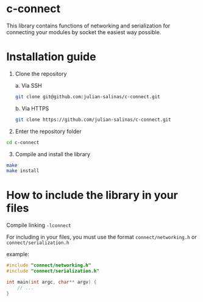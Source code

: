 # c-connect

This library contains functions of networking and serialization for connecting your modules by
socket the easiest way possible.

# Installation guide

1. Clone the repository 

    a. Vía SSH
    ```bash
    git clone git@github.com:julian-salinas/c-connect.git
    ```

    b. Vía HTTPS
    ```bash
    git clone https://github.com/julian-salinas/c-connect.git
    ```

2. Enter the repository folder
```bash
cd c-connect
```

3. Compile and install the library
```bash
make
make install
```

# How to include the library in your files
Compile linking `-lconnect`

For including in your files, you must use the format `connect/networking.h` or `connect/serialization.h`

example:
```c
#include "connect/networking.h"
#include "connect/serialization.h"

int main(int argc, char** argv) {
    // ...
}
```